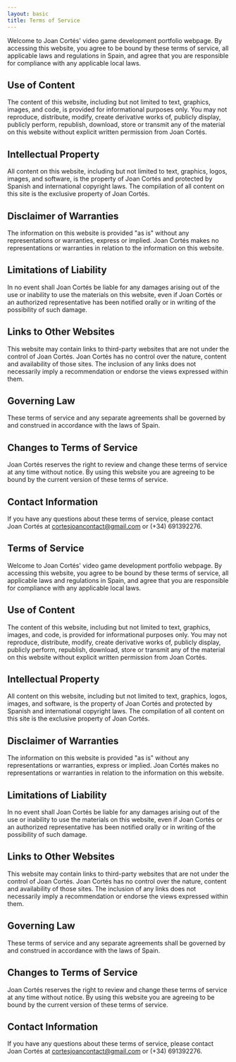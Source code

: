 ```yaml
---
layout: basic
title: Terms of Service
---
```

Welcome to Joan Cortés' video game development portfolio webpage. By accessing this website, you agree to be bound by these terms of service, all applicable laws and regulations in Spain, and agree that you are responsible for compliance with any applicable local laws.

## Use of Content

The content of this website, including but not limited to text, graphics, images, and code, is provided for informational purposes only. You may not reproduce, distribute, modify, create derivative works of, publicly display, publicly perform, republish, download, store or transmit any of the material on this website without explicit written permission from Joan Cortés.

## Intellectual Property

All content on this website, including but not limited to text, graphics, logos, images, and software, is the property of Joan Cortés and protected by Spanish and international copyright laws. The compilation of all content on this site is the exclusive property of Joan Cortés.

## Disclaimer of Warranties

The information on this website is provided "as is" without any representations or warranties, express or implied. Joan Cortés makes no representations or warranties in relation to the information on this website.

## Limitations of Liability

In no event shall Joan Cortés be liable for any damages arising out of the use or inability to use the materials on this website, even if Joan Cortés or an authorized representative has been notified orally or in writing of the possibility of such damage.

## Links to Other Websites

This website may contain links to third-party websites that are not under the control of Joan Cortés. Joan Cortés has no control over the nature, content and availability of those sites. The inclusion of any links does not necessarily imply a recommendation or endorse the views expressed within them.

## Governing Law

These terms of service and any separate agreements shall be governed by and construed in accordance with the laws of Spain.

## Changes to Terms of Service

Joan Cortés reserves the right to review and change these terms of service at any time without notice. By using this website you are agreeing to be bound by the current version of these terms of service.

## Contact Information

If you have any questions about these terms of service, please contact Joan Cortés at cortesjoancontact@gmail.com or (+34) 691392276.

## Terms of Service

Welcome to Joan Cortés' video game development portfolio webpage. By accessing this website, you agree to be bound by these terms of service, all applicable laws and regulations in Spain, and agree that you are responsible for compliance with any applicable local laws.

## Use of Content

The content of this website, including but not limited to text, graphics, images, and code, is provided for informational purposes only. You may not reproduce, distribute, modify, create derivative works of, publicly display, publicly perform, republish, download, store or transmit any of the material on this website without explicit written permission from Joan Cortés.

## Intellectual Property

All content on this website, including but not limited to text, graphics, logos, images, and software, is the property of Joan Cortés and protected by Spanish and international copyright laws. The compilation of all content on this site is the exclusive property of Joan Cortés.

## Disclaimer of Warranties

The information on this website is provided "as is" without any representations or warranties, express or implied. Joan Cortés makes no representations or warranties in relation to the information on this website.

## Limitations of Liability

In no event shall Joan Cortés be liable for any damages arising out of the use or inability to use the materials on this website, even if Joan Cortés or an authorized representative has been notified orally or in writing of the possibility of such damage.

## Links to Other Websites

This website may contain links to third-party websites that are not under the control of Joan Cortés. Joan Cortés has no control over the nature, content and availability of those sites. The inclusion of any links does not necessarily imply a recommendation or endorse the views expressed within them.

## Governing Law

These terms of service and any separate agreements shall be governed by and construed in accordance with the laws of Spain.

## Changes to Terms of Service

Joan Cortés reserves the right to review and change these terms of service at any time without notice. By using this website you are agreeing to be bound by the current version of these terms of service.

## Contact Information

If you have any questions about these terms of service, please contact Joan Cortés at cortesjoancontact@gmail.com or (+34) 691392276.
